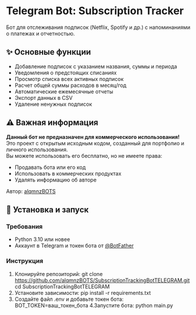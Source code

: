 # Telegram Bot: Subscription Tracker

Бот для отслеживания подписок (Netflix, Spotify и др.) с напоминаниями о платежах и отчетностью.

## ✨ Основные функции
- Добавление подписок с указанием названия, суммы и периода
- Уведомления о предстоящих списаниях
- Просмотр списка всех активных подписок
- Расчет общей суммы расходов в месяц/год
- Автоматические ежемесячные отчеты
- Экспорт данных в CSV
- Удаление ненужных подписок

## ⚠️ Важная информация
**Данный бот не предназначен для коммерческого использования!**  
Это проект с открытым исходным кодом, созданный для портфолио и личного использования.  
Вы можете использовать его бесплатно, но не имеете права:
- Продавать бота или его код
- Использовать в коммерческих продуктах
- Удалять информацию об авторе

Автор: [alqmnzBOTS](https://github.com/alqmnzBOTS)

## 🚀 Установка и запуск

### Требования
- Python 3.10 или новее
- Аккаунт в Telegram и токен бота от [@BotFather](https://t.me/BotFather)

### Инструкция
1. Клонируйте репозиторий:
git clone https://github.com/alqmnzBOTS/SubscriptionTrackingBotTELEGRAM.git cd SubscriptionTrackingBotTELEGRAM
2. Установите зависимости: pip install -r requirements.txt
3. Создайте файл .env и добавьте токен бота: BOT_TOKEN=ваш_токен_бота
4.Запустите бота: python main.py
